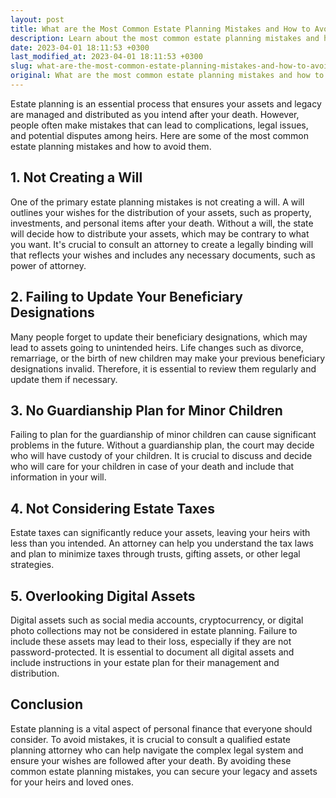 ```yaml
---
layout: post
title: What are the Most Common Estate Planning Mistakes and How to Avoid Them?
description: Learn about the most common estate planning mistakes and how to avoid them to secure your legacy and assets for your heirs and loved ones.
date: 2023-04-01 18:11:53 +0300
last_modified_at: 2023-04-01 18:11:53 +0300
slug: what-are-the-most-common-estate-planning-mistakes-and-how-to-avoid-them
original: What are the most common estate planning mistakes and how to avoid them?
---
```

Estate planning is an essential process that ensures your assets and legacy are managed and distributed as you intend after your death. However, people often make mistakes that can lead to complications, legal issues, and potential disputes among heirs. Here are some of the most common estate planning mistakes and how to avoid them.

## 1. Not Creating a Will

One of the primary estate planning mistakes is not creating a will. A will outlines your wishes for the distribution of your assets, such as property, investments, and personal items after your death. Without a will, the state will decide how to distribute your assets, which may be contrary to what you want. It's crucial to consult an attorney to create a legally binding will that reflects your wishes and includes any necessary documents, such as power of attorney.

## 2. Failing to Update Your Beneficiary Designations

Many people forget to update their beneficiary designations, which may lead to assets going to unintended heirs. Life changes such as divorce, remarriage, or the birth of new children may make your previous beneficiary designations invalid. Therefore, it is essential to review them regularly and update them if necessary.

## 3. No Guardianship Plan for Minor Children

Failing to plan for the guardianship of minor children can cause significant problems in the future. Without a guardianship plan, the court may decide who will have custody of your children. It is crucial to discuss and decide who will care for your children in case of your death and include that information in your will.

## 4. Not Considering Estate Taxes

Estate taxes can significantly reduce your assets, leaving your heirs with less than you intended. An attorney can help you understand the tax laws and plan to minimize taxes through trusts, gifting assets, or other legal strategies.

## 5. Overlooking Digital Assets

Digital assets such as social media accounts, cryptocurrency, or digital photo collections may not be considered in estate planning. Failure to include these assets may lead to their loss, especially if they are not password-protected. It is essential to document all digital assets and include instructions in your estate plan for their management and distribution.

## Conclusion

Estate planning is a vital aspect of personal finance that everyone should consider. To avoid mistakes, it is crucial to consult a qualified estate planning attorney who can help navigate the complex legal system and ensure your wishes are followed after your death. By avoiding these common estate planning mistakes, you can secure your legacy and assets for your heirs and loved ones.